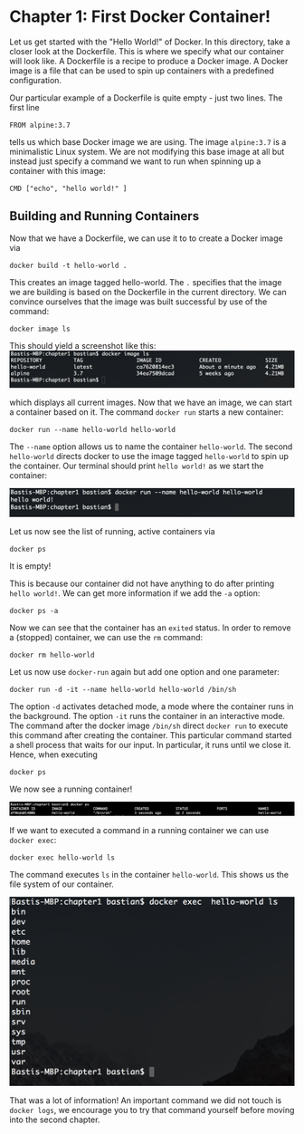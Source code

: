 # Chapter 1: First Docker Container!

Let us get started with the "Hello World!" of Docker. In this directory, take a closer look at the Dockerfile.
This is where we specify what our container will look like. A Dockerfile is a recipe to produce a Docker image. A Docker image is a file that can be used to spin up containers with a predefined configuration.

Our particular example of a Dockerfile is quite empty - just two lines. The first line
```
FROM alpine:3.7
```
tells us which base Docker image we are using. The image `alpine:3.7` is a minimalistic Linux system. We are not modifying this base image at all but instead just specify a command we want to run when spinning up a container with this image:
```
CMD ["echo", "hello world!" ]
```

## Building and Running Containers

Now that we have a Dockerfile, we can use it to to create a Docker image via

    docker build -t hello-world .

This creates an image tagged hello-world. The `.` specifies that the image we are building is based on the Dockerfile in the current directory. We can convince ourselves that the image was built successful by use of the command:

    docker image ls

This should yield a screenshot like this:
![imagels](./img/image.png)

which displays all current images. Now that we have an image, we can start a container based on it. The command `docker run` starts a new container:

    docker run --name hello-world hello-world

The `--name` option allows us to name the container `hello-world`. The second `hello-world` directs docker to use the image tagged `hello-world` to spin up the container. Our terminal should print `hello world!` as we start the container:

![run](./img/run.png)

Let us now see the list of running, active containers via

    docker ps

It is empty!

This is because our container did not have anything to do after printing `hello world!`. We can get more information if we add the `-a` option:

    docker ps -a

Now we can see that the container has an `exited` status.
In order to remove a (stopped) container, we can use the `rm` command:

    docker rm hello-world

Let us now use  `docker-run` again but add one option and one parameter:

    docker run -d -it --name hello-world hello-world /bin/sh

The option `-d` activates detached mode, a mode where the container runs in the background. The option `-it` runs the container in an interactive mode. The command after the docker image `/bin/sh` direct `docker run` to execute this command after creating the container. This particular command started a shell process that waits for our input. In particular, it runs until we close it. Hence, when executing

    docker ps

We now see a running container!

![ps](./img/ps.png)

If we want to executed a command in a running container we can use `docker exec`:

    docker exec hello-world ls

The command executes `ls` in the container `hello-world`. This shows us the file system of our container.

![ps](./img/exec.png)

That was a lot of information! An important command we did not touch is `docker logs`, we encourage you to try that command yourself before moving into the second chapter.
